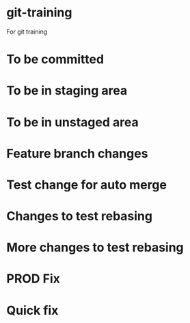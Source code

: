 # git-training
For git training

# To be committed

# To be in staging area

# To be in unstaged area

# Feature branch changes

# Test change for auto merge

# Changes to test rebasing

# More changes to test rebasing

# PROD Fix

# Quick fix